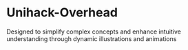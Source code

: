 # Unihack-Overhead
Designed to simplify complex concepts and enhance intuitive understanding through dynamic illustrations and animations
